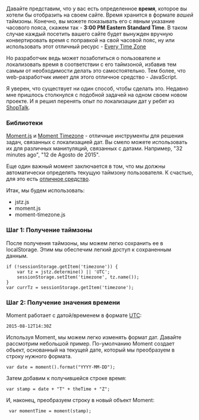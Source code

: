 Давайте представим, что у вас есть определенное **время**, которое вы хотели бы отобразить на своем сайте. Время хранится в формате *вашей* таймзоны. Конечно, вы можете показывать его с явным указание часового пояса, скажем так - **3:00 PM Eastern Standard Time**. В таком случае каждый посетить вашего сайте будет вынужден вручную конвертировать время с поправкой на свой часовой пояс, ну или использовать этот отличный ресурс - [Every Time Zone]([1])

Но разработчик ведь может позаботиться о пользователе и локализовать время в соответствии с его таймзоной, избавив тем самым от необходимости делать это самостоятельно. Тем более, что web-разработчик имеет для этого отличное средство - JavaScript.

Я уверен, что существует ни один способ, чтобы сделать это. Недавно мне пришлось столкнулся с подобной задачей на одном своем новом проекте. И я решил перенять опыт по локализации дат у ребят из [ShopTalk]([2]).

### Библиотеки

[Moment.js]([3]) и [Moment Timezone]([4]) - отличные инструменты для решения задач, связанных с локализацией дат. Вы смело можете использовать их для различных манипуляций, связанных с датами. Например, "32 minutes ago", "12 de Agosto de 2015".

Еще один важный момент заключается в том, что мы должны автоматически определять текущую таймзону пользователя. К счастью, для это есть [отличное средство]([5]).

Итак, мы будем использовать:
* jstz.js
* moment.js
* moment-timezone.js

### Шаг 1: Получение таймзоны 

После получения таймзоны, мы можем легко сохранить ее в localStorage. Этим мы обеспечим легкий доступ к сохраненным данным.

    if (!sessionStorage.getItem('timezone')) {
        var tz = jstz.determine() || 'UTC';
        sessionStorage.setItem('timezone', tz.name());
    }
    var currTz = sessionStorage.getItem('timezone');

### Шаг 2: Получение значения времени

Moment работает с датой/временем в формате [UTC]([6]):

    2015-08-12T14:30Z

Используя Moment, мы можем легко изменять формат дат. Давайте рассмотрим небольшой пример. По-умолчанию Moment создает объект, основанный на текущей дате, который мы преобразуем в строку нужного формата.

    var date = moment().format("YYYY-MM-DD");
    
Затем добавим к получившейся строке время:

    var stamp = date + "T" + theTime + "Z";

И, наконец, преобразуем строку в новый объект Moment:

     var momentTime = moment(stamp);



 [1]: http://everytimezone.com/
 [2]: http://shoptalkshow.com/
 [3]: http://momentjs.com/
 [4]: http://momentjs.com/timezone/
 [5]: https://bitbucket.org/pellepim/jstimezonedetect
 [6]: https://en.wikipedia.org/wiki/Coordinated_Universal_Time